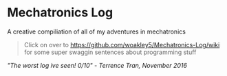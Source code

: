 # Mechatronics Log
A creative compiliation of all of my adventures in mechatronics
>Click on over to https://github.com/woakley5/Mechatronics-Log/wiki for some super swaggin sentences about programming stuff

*"The worst log ive seen! 0/10" - Terrence Tran, November 2016*
